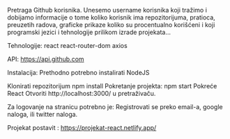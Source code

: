 Pretraga Github korisnika. Unesemo username korisnika koji tražimo i dobijamo informacije o tome koliko korisnik ima repozitorijuma, pratioca, preuzetih radova, graficke prikaze koliko su procentualno korišćeni  i koji programski jezici i tehnologije prilikom izrade projekata...

Tehnologije:
react 
react-router-dom 
axios 

API: https://api.github.com

Instalacija:
Prethodno potrebno instalirati NodeJS

Klonirati repozitorijum
npm install
Pokretanje projekta:
npm start
Pokreće React
Otvoriti http://localhost:3000/ u pretraživaču.

Za logovanje na stranicu potrebno je:
Registrovati se preko email-a, google naloga, ili twitter naloga.

Projekat postavit : https://projekat-react.netlify.app/
